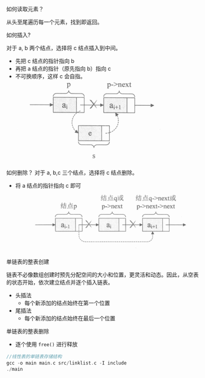 如何读取元素？

从头至尾遍历每一个元素，找到即返回。

如何插入?

对于 a, b 两个结点，选择将 c 结点插入到中间。
- 先把 c 结点的指针指向 b
- 再把 a 结点的指针（原先指向 b）指向 c
- 不可换顺序，这样 c 会自指。
![](images/Pasted%20image%2020241104104047.png)

如何删除？
对于 a, b,c 三个结点，选择将 c 结点删除。
- 将 a 结点的指针指向 c 即可
![](images/Pasted%20image%2020241104104342.png)


单链表的整表创建

链表不必像数组创建时预先分配空间的大小和位置，更灵活和动态。因此，从空表的状态开始，依次建立结点并逐个插入链表。
- 头插法
	- 每个新添加的结点始终在第一个位置
- 尾插法
	- 每个新添加的结点始终在最后一个位置


单链表的整表删除
- 逐个使用 `free()` 进行释放

```c
//线性表的单链表存储结构
gcc -o main main.c src/linklist.c -I include
./main
```